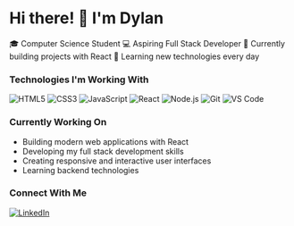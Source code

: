 # Hi there! 👋 I'm Dylan

🎓 Computer Science Student
💻 Aspiring Full Stack Developer
🌱 Currently building projects with React 
🚀 Learning new technologies every day

### Technologies I'm Working With
![HTML5](https://img.shields.io/badge/-HTML5-E34F26?style=flat&logo=html5&logoColor=white)
![CSS3](https://img.shields.io/badge/-CSS3-1572B6?style=flat&logo=css3)
![JavaScript](https://img.shields.io/badge/-JavaScript-F7DF1E?style=flat&logo=javascript&logoColor=black)
![React](https://img.shields.io/badge/-React-61DAFB?style=flat&logo=react&logoColor=black)
![Node.js](https://img.shields.io/badge/-Node.js-339933?style=flat&logo=node.js&logoColor=white)
![Git](https://img.shields.io/badge/-Git-F05032?style=flat&logo=git&logoColor=white)
![VS Code](https://img.shields.io/badge/-VS%20Code-007ACC?style=flat&logo=visual-studio-code)

### Currently Working On
- Building modern web applications with React
- Developing my full stack development skills
- Creating responsive and interactive user interfaces
- Learning backend technologies

### Connect With Me
[![LinkedIn](https://img.shields.io/badge/LinkedIn-0077B5?style=flat&logo=linkedin&logoColor=white)](https://www.linkedin.com/in/dylan-pithia-b62437313)
